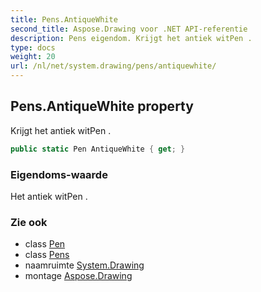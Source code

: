 ```yaml
---
title: Pens.AntiqueWhite
second_title: Aspose.Drawing voor .NET API-referentie
description: Pens eigendom. Krijgt het antiek witPen .
type: docs
weight: 20
url: /nl/net/system.drawing/pens/antiquewhite/
---
```

## Pens.AntiqueWhite property

Krijgt het antiek witPen .

```csharp
public static Pen AntiqueWhite { get; }
```

### Eigendoms-waarde

Het antiek witPen .

### Zie ook

* class [Pen](../../pen/)
* class [Pens](../)
* naamruimte [System.Drawing](../../pens/)
* montage [Aspose.Drawing](../../../)


